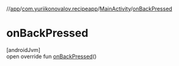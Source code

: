 //[app](../../../index.md)/[com.yuriikonovalov.recipeapp](../index.md)/[MainActivity](index.md)/[onBackPressed](on-back-pressed.md)

# onBackPressed

[androidJvm]\
open override fun [onBackPressed](on-back-pressed.md)()

